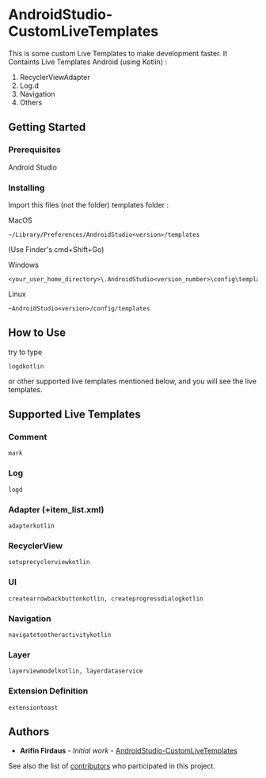 # AndroidStudio-CustomLiveTemplates

This is some custom Live Templates to make development faster. It Containts Live Templates Android (using Kotlin) : 
1. RecyclerViewAdapter
2. Log.d
3. Navigation
4. Others

## Getting Started

### Prerequisites

Android Studio

### Installing

Import this files (not the folder) templates folder :

MacOS 
```
~/Library/Preferences/AndroidStudio<version>/templates
```
(Use Finder's cmd+Shift+Go)

Windows
```
<your_user_home_directory>\.AndroidStudio<version_number>\config\templates
```

Linux
```
~AndroidStudio<version>/config/templates
```

## How to Use

try to type 
```
logdkotlin
```

or other supported live templates mentioned below, and you will see the live templates.


## Supported Live Templates

### Comment
```
mark
```
### Log
```
logd
```
### Adapter (+item_list.xml)
```
adapterkotlin
```
### RecyclerView
```
setuprecyclerviewkotlin
```
### UI
```
createarrowbackbuttonkotlin, createprogressdialogkotlin
```
### Navigation
```
navigatetootheractivitykotlin
```
### Layer
```
layerviewmodelkotlin, layerdataservice
```
### Extension Definition
```
extensiontoast
```

## Authors

* **Arifin Firdaus** - *Initial work* - [AndroidStudio-CustomLiveTemplates](https://github.com/arifinfrds/AndroidStudio-CustomLiveTemplates)

See also the list of [contributors](https://github.com/arifinfrds/AndroidStudio-CustomLiveTemplates/contributors) who participated in this project.
